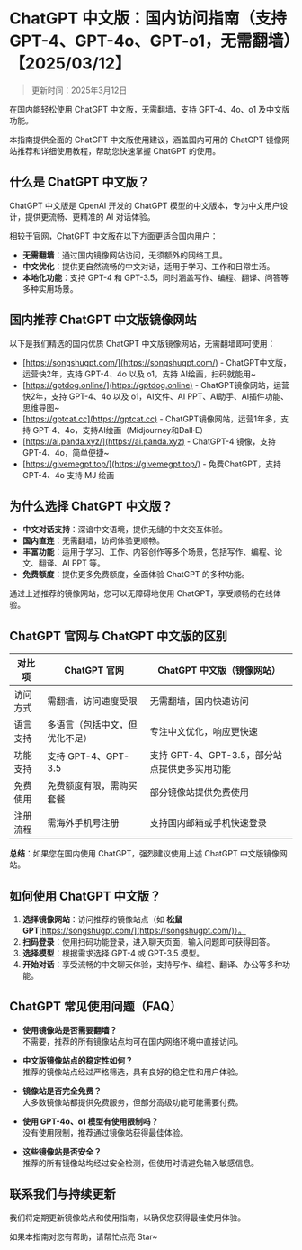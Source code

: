 # ChatGPT 中文版：国内访问指南（支持 GPT-4、GPT-4o、GPT-o1，无需翻墙）【2025/03/12】

> 更新时间：2025年3月12日

在国内能轻松使用 ChatGPT 中文版，无需翻墙，支持 GPT-4、4o、o1 及中文版功能。

本指南提供全面的 ChatGPT 中文版使用建议，涵盖国内可用的 ChatGPT 镜像网站推荐和详细使用教程，帮助您快速掌握 ChatGPT 的使用。

## 什么是 ChatGPT 中文版？

ChatGPT 中文版是 OpenAI 开发的 ChatGPT 模型的中文版本，专为中文用户设计，提供更流畅、更精准的 AI 对话体验。

相较于官网，ChatGPT 中文版在以下方面更适合国内用户：

- **无需翻墙**：通过国内镜像网站访问，无须额外的网络工具。
- **中文优化**：提供更自然流畅的中文对话，适用于学习、工作和日常生活。
- **本地化功能**：支持 GPT-4 和 GPT-3.5，同时涵盖写作、编程、翻译、问答等多种实用场景。

## 国内推荐 ChatGPT 中文版镜像网站

以下是我们精选的国内优质 ChatGPT 中文版镜像网站，无需翻墙即可使用：

- [https://songshugpt.com/](https://songshugpt.com/) - ChatGPT中文版，运营快2年，支持 GPT-4、4o 以及 o1，支持 AI绘画，扫码就能用~
- [https://gptdog.online/](https://gptdog.online) - ChatGPT镜像网站，运营快2年，支持 GPT-4、4o 以及 o1，AI文件、AI PPT、AI助手、AI插件功能、思维导图~
- [https://gptcat.cc](https://gptcat.cc) - ChatGPT镜像网站，运营1年多，支持 GPT-4、4o，支持AI绘画（Midjourney和Dall·E）
- [https://ai.panda.xyz/](https://ai.panda.xyz) - ChatGPT-4 镜像，支持 GPT-4、4o，简单便捷~
- [https://givemegpt.top/](https://givemegpt.top/) - 免费ChatGPT，支持 GPT-4、4o 支持 MJ 绘画

## 为什么选择 ChatGPT 中文版？

- **中文对话支持**：深谙中文语境，提供无缝的中文交互体验。
- **国内直连**：无需翻墙，访问体验更顺畅。
- **丰富功能**：适用于学习、工作、内容创作等多个场景，包括写作、编程、论文、翻译、AI PPT 等。
- **免费额度**：提供更多免费额度，全面体验 ChatGPT 的多种功能。

通过上述推荐的镜像网站，您可以无障碍地使用 ChatGPT，享受顺畅的在线体验。

## ChatGPT 官网与 ChatGPT 中文版的区别

| 对比项     | ChatGPT 官网              | ChatGPT 中文版（镜像网站）          |
|------------|---------------------------|-----------------------------------|
| 访问方式    | 需翻墙，访问速度受限      | 无需翻墙，国内快速访问              |
| 语言支持    | 多语言（包括中文，但优化不足） | 专注中文优化，响应更快速            |
| 功能支持    | 支持 GPT-4、GPT-3.5       | 支持 GPT-4、GPT-3.5，部分站点提供更多实用功能 |
| 免费使用    | 免费额度有限，需购买套餐   | 部分镜像站提供免费使用               |
| 注册流程    | 需海外手机号注册          | 支持国内邮箱或手机快速登录          |

**总结**：如果您在国内使用 ChatGPT，强烈建议使用上述 ChatGPT 中文版镜像网站。

## 如何使用 ChatGPT 中文版？

1. **选择镜像网站**：访问推荐的镜像站点（如 **松鼠GPT**[https://songshugpt.com/](https://songshugpt.com/)）。
2. **扫码登录**：使用扫码功能登录，进入聊天页面，输入问题即可获得回答。
3. **选择模型**：根据需求选择 GPT-4 或 GPT-3.5 模型。
4. **开始对话**：享受流畅的中文聊天体验，支持写作、编程、翻译、办公等多种功能。

## ChatGPT 常见使用问题（FAQ）

- **使用镜像站是否需要翻墙？**  
  不需要，推荐的所有镜像站点均可在国内网络环境中直接访问。

- **中文版镜像站点的稳定性如何？**  
  推荐的镜像站点经过严格筛选，具有良好的稳定性和用户体验。

- **镜像站是否完全免费？**  
  大多数镜像站都提供免费服务，但部分高级功能可能需要付费。

- **使用 GPT-4o、o1 模型有使用限制吗？**  
  没有使用限制，推荐通过镜像站获得最佳体验。

- **这些镜像站是否安全？**  
  推荐的所有镜像站均经过安全检测，但使用时请避免输入敏感信息。

## 联系我们与持续更新

我们将定期更新镜像站点和使用指南，以确保您获得最佳使用体验。

如果本指南对您有帮助，请帮忙点亮 Star~
```
